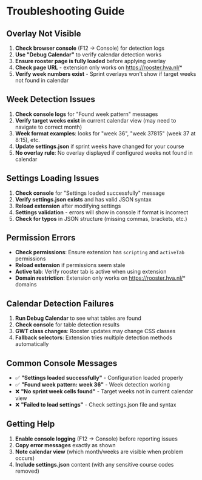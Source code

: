# Troubleshooting Guide

## Overlay Not Visible

1. **Check browser console** (F12 → Console) for detection logs
2. **Use "Debug Calendar"** to verify calendar detection works
3. **Ensure rooster page is fully loaded** before applying overlay  
4. **Check page URL** - extension only works on https://rooster.hva.nl/*
5. **Verify week numbers exist** - Sprint overlays won't show if target weeks not found in calendar

## Week Detection Issues  

1. **Check console logs** for "Found week pattern" messages
2. **Verify target weeks exist** in current calendar view (may need to navigate to correct month)
3. **Week format examples**: looks for "week 36", "week 37815" (week 37 at 8:15), etc.
4. **Update settings.json** if sprint weeks have changed for your course
5. **No overlay rule**: No overlay displayed if configured weeks not found in calendar

## Settings Loading Issues

1. **Check console** for "Settings loaded successfully" message
2. **Verify settings.json exists** and has valid JSON syntax
3. **Reload extension** after modifying settings
4. **Settings validation** - errors will show in console if format is incorrect
5. **Check for typos** in JSON structure (missing commas, brackets, etc.)

## Permission Errors

- **Check permissions**: Ensure extension has `scripting` and `activeTab` permissions
- **Reload extension** if permissions seem stale  
- **Active tab**: Verify rooster tab is active when using extension
- **Domain restriction**: Extension only works on https://rooster.hva.nl/* domains

## Calendar Detection Failures

1. **Run Debug Calendar** to see what tables are found
2. **Check console** for table detection results
3. **GWT class changes**: Rooster updates may change CSS classes
4. **Fallback selectors**: Extension tries multiple detection methods automatically

## Common Console Messages

- ✅ **"Settings loaded successfully"** - Configuration loaded properly
- ✅ **"Found week pattern: week 36"** - Week detection working
- ❌ **"No sprint week cells found"** - Target weeks not in current calendar view
- ❌ **"Failed to load settings"** - Check settings.json file and syntax

## Getting Help

1. **Enable console logging** (F12 → Console) before reporting issues
2. **Copy error messages** exactly as shown
3. **Note calendar view** (which month/weeks are visible when problem occurs)
4. **Include settings.json** content (with any sensitive course codes removed)